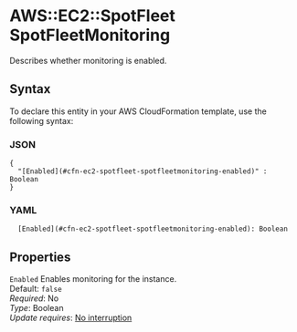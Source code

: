 # AWS::EC2::SpotFleet SpotFleetMonitoring<a name="aws-properties-ec2-spotfleet-spotfleetrequestconfigdata-launchspecifications-monitoring"></a>

Describes whether monitoring is enabled\.

## Syntax<a name="aws-properties-ec2-spotfleet-spotfleetrequestconfigdata-launchspecifications-monitoring-syntax"></a>

To declare this entity in your AWS CloudFormation template, use the following syntax:

### JSON<a name="aws-properties-ec2-spotfleet-spotfleetrequestconfigdata-launchspecifications-monitoring-syntax.json"></a>

```
{
  "[Enabled](#cfn-ec2-spotfleet-spotfleetmonitoring-enabled)" : Boolean
}
```

### YAML<a name="aws-properties-ec2-spotfleet-spotfleetrequestconfigdata-launchspecifications-monitoring-syntax.yaml"></a>

```
  [Enabled](#cfn-ec2-spotfleet-spotfleetmonitoring-enabled): Boolean
```

## Properties<a name="aws-properties-ec2-spotfleet-spotfleetrequestconfigdata-launchspecifications-monitoring-properties"></a>

`Enabled`  <a name="cfn-ec2-spotfleet-spotfleetmonitoring-enabled"></a>
Enables monitoring for the instance\.  
Default: `false`   
*Required*: No  
*Type*: Boolean  
*Update requires*: [No interruption](https://docs.aws.amazon.com/AWSCloudFormation/latest/UserGuide/using-cfn-updating-stacks-update-behaviors.html#update-no-interrupt)